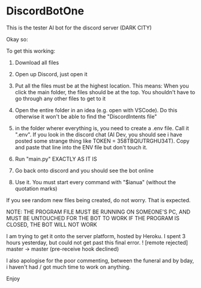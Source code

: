 # DiscordBotOne
This is the tester AI bot for the discord server (DARK CITY)

Okay so:

To get this working:

1) Download all files
2) Open up Discord, just open it

3) Put all the files must be at the highest location. This means: When you click the main folder, the files should be at the top. You shouldn't have to go through any other files to get to it
4) Open the entire folder in an idea (e.g. open with VSCode). Do this otherwise it won't be able to find the "DiscordIntents file"

5) in the folder wherer everything is, you need to create a .env file. Call it ".env". If you look in the discord chat (AI Dev, you should see i have posted some strange thing like TOKEN = 358TBQIUTRGHU34T). Copy and paste that line into the ENV file but don't touch it.

6) Run "main.py" EXACTLY AS IT IS
7) Go back onto discord and you should see the bot online
8) Use it. You must start every command with "$ianua" (without the quotation marks)

If you see random new files being created, do not worry. That is expected.


NOTE: THE PROGRAM FILE MUST BE RUNNING ON SOMEONE'S PC, AND MUST BE UNTOUCHED FOR THE BOT TO WORK
      IF THE PROGRAM IS CLOSED, THE BOT WILL NOT WORK
      
I am trying to get it onto the server platform, hosted by Heroku. I spent 3 hours yesterday, but could not get past this final error.
! [remote rejected] master -> master (pre-receive hook declined)

I also apologise for the poor commenting, between the funeral and by bday, i haven't had / got much time to work on anything.

Enjoy
